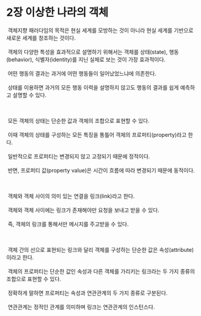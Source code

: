 ﻿# 2장 이상한 나라의 객체

&nbsp;객체지향 패러다임의 목적은 현실 세계를 모방하는 것이 아니라 현실 세계를 기반으로 새로운 세계를 창조하는 것이다.<br/><br/>
&nbsp;객체의 다양한 특성을 효과적으로 설명하기 위해서는 객체를 상태(state), 행동(behavior), 식별자(identity)를 지닌 실체로 보는 것이 가장 효과적이다.<br/><br/>
&nbsp;어떤 행동의 결과는 과거에 어떤 행동들이 일어났었느냐에 의존한다.<br/><br/>
&nbsp;상태를 이용하면 과거의 모든 행동 이력을 설명하지 않고도 행동의 결과를 쉽게 예측하고 설명할 수 있다.<br/><br/><br/>

&nbsp;모든 객체의 상태는 단순한 값과 객체의 조합으로 표현할 수 있다.<br/><br/>
&nbsp;이때 객체의 상태를 구성하는 모든 특징을 통틀어 객체의 프로퍼티(property)라고 한다.<br/><br/>
&nbsp;일반적으로 프로퍼티는 변경되지 않고 고정되기 때문에 정적이다.<br/><br/>
&nbsp;반면, 프로퍼티 값(property value)은 시간이 흐름에 따라 변경되기 때문에 동적이다.<br/><br/><br/>

&nbsp;객체와 객체 사이의 의미 있는 연결을 링크(link)라고 한다.<br/><br/>
&nbsp;객체와 객체 사이에는 링크가 존재해야만 요청을 보내고 받을 수 있다.<br/><br/>
&nbsp;즉, 객체의 링크를 통해서만 메시지를 주고받을 수 있다.<br/><br/><br/>

&nbsp;객체 간의 선으로 표현되는 링크와 달리 객체를 구성하는 단순한 값은 속성(attribute)이라고 한다.<br/><br/>
&nbsp;객체의 프로퍼티는 단순한 값인 속성과 다른 객체를 가리키는 링크라는 두 가지 종류의 조합으로 표현할 수 있다.<br/><br/>
&nbsp;정확하게 말하면 프로퍼티는 속성과 연관관계의 두 가지 종류로 구분된다.<br/><br/>
&nbsp;연관관계는 정적인 관계를 의미하며 링크는 연관관계의 인스턴스다.<br/><br/><br/>
